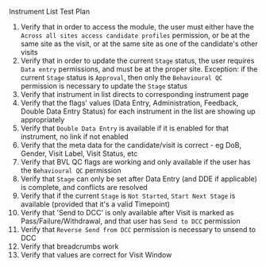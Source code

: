 Instrument List Test Plan

1. Verify that in order to access the module, the user must either have the `Across all sites access candidate profiles` permission, or be at the same site as the visit, or at the same site as one of the candidate's other visits
2. Verify that in order to update the current `Stage` status, the user requires `Data entry` permissions, and must be at the proper site. Exception: if the current `Stage` status is `Approval`, then only the `Behavioural QC` permission is necessary to update the `Stage` status
3. Verify that instrument in list directs to corresponding instrument page
4. Verify that the flags' values (Data Entry, Administration, Feedback, Double Data Entry Status) for each instrument in the list are showing up appropriately
5. Verify that `Double Data Entry` is available if it is enabled for that instrument, no link if not enabled
6. Verify that the meta data for the candidate/visit is correct - eg DoB, Gender, Visit Label, Visit Status, etc
7. Verify that BVL QC flags are working and only available if the user has the `Behavioural QC` permission
8. Verify that `Stage` can only be set after Data Entry (and DDE if applicable) is complete, and conflicts are resolved
9. Verify that if the current `Stage` is `Not Started`, `Start Next Stage` is available (provided that it's a valid Timepoint)
10. Verify that 'Send to DCC' is only available after Visit is marked as Pass/Failure/Withdrawal, and that user has `Send to DCC` permission
11. Verify that `Reverse Send from DCC` permission is necessary to unsend to DCC
12. Verify that breadcrumbs work
13. Verify that values are correct for Visit Window
